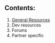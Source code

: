 ## Contents:

1. [General Resources](https://github.com/skaboy71/AdobeSign-resources/blob/master/General%20Resources.md)
2. Dev resources
3. Forums
4. Partner specific
